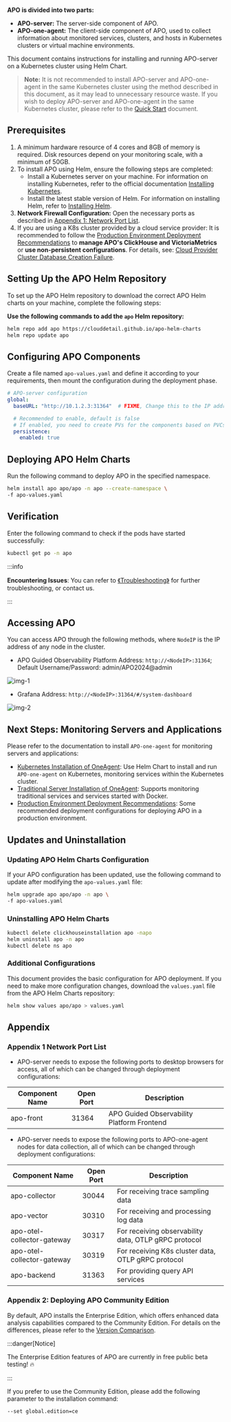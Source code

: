 **APO is divided into two parts:**

- **APO-server:** The server-side component of APO.
- **APO-one-agent:** The client-side component of APO, used to collect information about monitored services, clusters, and hosts in Kubernetes clusters or virtual machine environments.

This document contains instructions for installing and running APO-server on a Kubernetes cluster using Helm Chart.

> **Note:** It is not recommended to install APO-server and APO-one-agent in the same Kubernetes cluster using the method described in this document, as it may lead to unnecessary resource waste. If you wish to deploy APO-server and APO-one-agent in the same Kubernetes cluster, please refer to the [Quick Start](/docs/Quick%20Start.md) document.

## Prerequisites

1. A minimum hardware resource of 4 cores and 8GB of memory is required. Disk resources depend on your monitoring scale, with a minimum of 50GB.
2. To install APO using Helm, ensure the following steps are completed:
   - Install a Kubernetes server on your machine. For information on installing Kubernetes, refer to the official documentation [Installing Kubernetes](https://kubernetes.io/docs/setup/).
   - Install the latest stable version of Helm. For information on installing Helm, refer to [Installing Helm](https://helm.sh/docs/intro/install/).
3. **Network Firewall Configuration:** Open the necessary ports as described in [Appendix 1: Network Port List](#appendix-1-network-port-list).
4. If you are using a K8s cluster provided by a cloud service provider: It is recommended to follow the [Production Environment Deployment Recommendations](/category/advanced) to **manage APO's ClickHouse and VictoriaMetrics** or **use non-persistent configurations**. For details, see: [Cloud Provider Cluster Database Creation Failure](/docs/Troubleshooting/Cloud%20provider%20cluster%20failed%20to%20create%20the%20database.md).

## Setting Up the APO Helm Repository

To set up the APO Helm repository to download the correct APO Helm charts on your machine, complete the following steps:

**Use the following commands to add the `apo` Helm repository:**
```bash
helm repo add apo https://clouddetail.github.io/apo-helm-charts
helm repo update apo
```

## Configuring APO Components

Create a file named `apo-values.yaml` and define it according to your requirements, then mount the configuration during the deployment phase.
```yaml
# APO-server configuration
global:
  baseURL: "http://10.1.2.3:31364"  # FIXME, Change this to the IP address or domain name used to access the APO-server via a web browser. 

  # Recommended to enable, default is false
  # If enabled, you need to create PVs for the components based on PVCs
  persistence:
    enabled: true
```

## Deploying APO Helm Charts

Run the following command to deploy APO in the specified namespace.
```bash
helm install apo apo/apo -n apo --create-namespace \
-f apo-values.yaml
```

## Verification

Enter the following command to check if the pods have started successfully:
```bash
kubectl get po -n apo
```

:::info

**Encountering Issues**: You can refer to [《Troubleshooting》](/category/troubleshooting/) for further troubleshooting, or contact us.

:::

## Accessing APO
You can access APO through the following methods, where `NodeIP` is the IP address of any node in the cluster.
- APO Guided Observability Platform Address: `http://<NodeIP>:31364`; Default Username/Password: admin/APO2024@admin

![img-1](/img/APO%20Server%20img-1.png)

- Grafana Address: `http://<NodeIP>:31364/#/system-dashboard`

![img-2](/img/APO%20Server%20img-2.png)

## Next Steps: Monitoring Servers and Applications
Please refer to the documentation to install `APO-one-agent` for monitoring servers and applications:
- [Kubernetes Installation of OneAgent](/docs/Installation/APO%20OneAgent.md): Use Helm Chart to install and run `APO-one-agent` on Kubernetes, monitoring services within the Kubernetes cluster.
- [Traditional Server Installation of OneAgent](/docs/Installation/APO%20OneAgent.md): Supports monitoring traditional services and services started with Docker.
- [Production Environment Deployment Recommendations](/category/advanced): Some recommended deployment configurations for deploying APO in a production environment.

## Updates and Uninstallation
### Updating APO Helm Charts Configuration
If your APO configuration has been updated, use the following command to update after modifying the `apo-values.yaml` file:
```bash
helm upgrade apo apo/apo -n apo \
-f apo-values.yaml
```

### Uninstalling APO Helm Charts
```bash
kubectl delete clickhouseinstallation apo -napo
helm uninstall apo -n apo
kubectl delete ns apo
```

### Additional Configurations
This document provides the basic configuration for APO deployment. If you need to make more configuration changes, download the `values.yaml` file from the APO Helm Charts repository:
```bash
helm show values apo/apo > values.yaml
```

## Appendix
### Appendix 1 Network Port List

- APO-server needs to expose the following ports to desktop browsers for access, all of which can be changed through deployment configurations:

| Component Name | Open Port | Description |
| --- | --- | --- |
| apo-front | 31364 | APO Guided Observability Platform Frontend |

- APO-server needs to expose the following ports to APO-one-agent nodes for data collection, all of which can be changed through deployment configurations:

| Component Name | Open Port | Description |
| --- | --- | --- |
| apo-collector | 30044 | For receiving trace sampling data | 
| apo-vector | 30310 | For receiving and processing log data |
| apo-otel-collector-gateway | 30317 | For receiving observability data, OTLP gRPC protocol | 
| apo-otel-collector-gateway | 30319 | For receiving K8s cluster data, OTLP gRPC protocol | 
| apo-backend | 31363 | For providing query API services |

### Appendix 2: Deploying APO Community Edition

By default, APO installs the Enterprise Edition, which offers enhanced data analysis capabilities compared to the Community Edition. For details on the differences, please refer to the [Version Comparison](/docs/About%20APO/What%20is%20APO.md).

:::danger[Notice]

The Enterprise Edition features of APO are currently in free public beta testing! 🔥

:::

If you prefer to use the Community Edition, please add the following parameter to the installation command:
```
--set global.edition=ce
```
